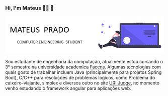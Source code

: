 ### Hi, I'm Mateus :man_technologist: :rocket:


![capa](https://github.com/M4teusPrado/M4teusPrado/blob/main/capa.png)


Sou estudante de engenharia da computação, atualmente estou cursando o 3° semestre na universidade academica [Facens](https://www.facens.br/home). Algumas tecnologias com quais gosto de trabalhar incluem Java (principalmente para projetos Spring Boot), C/C++ para resoluções de problemas logicos, como Problema do caixeiro-viajante, simplex e diversos outro no site [URI Judge](https://www.urionlinejudge.com.br/judge/pt/profile/324137), no momento venho estudando o framework angular para aplicações web.


